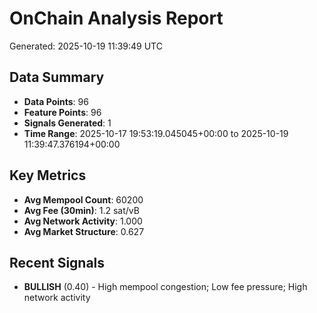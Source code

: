 # OnChain Analysis Report
Generated: 2025-10-19 11:39:49 UTC

## Data Summary
- **Data Points**: 96
- **Feature Points**: 96
- **Signals Generated**: 1
- **Time Range**: 2025-10-17 19:53:19.045045+00:00 to 2025-10-19 11:39:47.376194+00:00

## Key Metrics
- **Avg Mempool Count**: 60200
- **Avg Fee (30min)**: 1.2 sat/vB
- **Avg Network Activity**: 1.000
- **Avg Market Structure**: 0.627

## Recent Signals
- **BULLISH** (0.40) - High mempool congestion; Low fee pressure; High network activity
